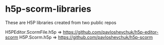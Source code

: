 # h5p-scorm-libraries

These are H5P libraries created from two public repos

H5PEditor.ScormFile.h5p => https://github.com/pavloshevchuk/h5p-editor-scorm
H5P.Scorm.h5p => https://github.com/pavloshevchuk/h5p-scorm
